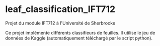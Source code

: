 # leaf_classification_IFT712
Projet du module IFT712 à l'Université de Sherbrooke

Ce projet implémente différents classifieurs de feuilles. Il utilise le jeu de données de Kaggle (automatiquement
téléchargé par le script python).
